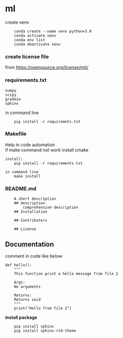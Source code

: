 # ml

create venv
````
    conda create --name venv python=3.9
    conda activate venv
    conda env list
    conda deactivate venv
````

### create license file
from https://opensource.org/license/mit/

### requirements.txt

````
numpy
scipy
gradeio
sphinx
````

in command line 
````
    pip install -r requiremnts.txt
````

### Makefile
Help in code automation <br>
if make command not work 
install cmake
````
install:
    pip install -r requirements.txt

in command line 
    make install
````

### README.md

````
    A short description
    ## description
        comprehensive description
    ## Installation

    ## Contributers

    ## License

````

## Documentation
comment in code like below
````
def hello():
    """
    This function print a hello message from file 2

    Args:
    No arguments

    Returns:
    Returns void
    """
    print("Hello from file 2")

````

**install package**
````
    pip install sphinx
    pip install sphinx-rtd-theme
````
